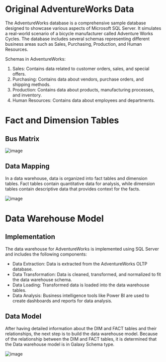 # Original AdventureWorks Data
The AdventureWorks database is a comprehensive sample database designed to showcase various aspects of Microsoft SQL Server. It simulates a real-world scenario of a bicycle manufacturer called Adventure Works Cycles. The database includes several schemas representing different business areas such as Sales, Purchasing, Production, and Human Resources.

Schemas in AdventureWorks:

1. Sales: Contains data related to customer orders, sales, and special offers.
2. Purchasing: Contains data about vendors, purchase orders, and shipping methods.
3. Production: Contains data about products, manufacturing processes, and inventory.
4. Human Resources: Contains data about employees and departments.

# Fact and Dimension Tables
## Bus Matrix
![image](https://github.com/user-attachments/assets/b20cbaa2-a7a8-4903-846c-df1b4a6c80bd)

## Data Mapping
In a data warehouse, data is organized into fact tables and dimension tables. Fact tables contain quantitative data for analysis, while dimension tables contain descriptive data that provides context for the facts.

![image](https://github.com/user-attachments/assets/87ec98a2-b9e8-4cb3-a264-220e07b085c2)


# Data Warehouse Model
## Implementation
The data warehouse for AdventureWorks is implemented using SQL Server and includes the following components:

- Data Extraction: Data is extracted from the AdventureWorks OLTP database.
- Data Transformation: Data is cleaned, transformed, and normalized to fit the data warehouse schema.
- Data Loading: Transformed data is loaded into the data warehouse tables.
- Data Analysis: Business intelligence tools like Power BI are used to create dashboards and reports for data analysis.

## Data Model
After having detailed information about the DIM and FACT tables and their relationships, the next step is to build the data warehouse model. Because of the relationship between the DIM and FACT tables, it is determined that the Data warehouse model is in Galaxy Schema type.

![image](https://github.com/user-attachments/assets/801b7128-6c7f-421b-b70a-98ed7b847418)

